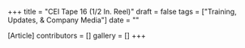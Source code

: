 +++
title = "CEI Tape 16 (1/2 In. Reel)"
draft = false
tags = ["Training, Updates, & Company Media"]
date = ""

[Article]
contributors = []
gallery = []
+++